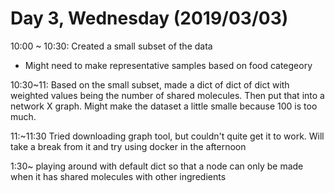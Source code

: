 # Day 3, Wednesday (2019/03/03)

10:00 ~ 10:30: Created a small subset of the data
* Might need to make representative samples based on food categeory

10:30~11: Based on the small subset, made a dict of dict of dict with weighted values being the number of shared molecules. Then put that into a network X graph. Might make the dataset a little smalle because 100 is too much. 

11:~11:30
Tried downloading graph tool, but couldn't quite get it to work. Will take a break from it and try using docker in the afternoon

1:30~ playing around with default dict so that a node can only be made when it has shared molecules with other ingredients
